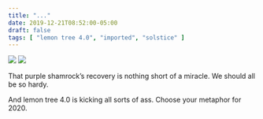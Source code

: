 ```yaml
---
title: "..."
date: 2019-12-21T08:52:00-05:00
draft: false
tags: [ "lemon tree 4.0", "imported", "solstice" ]
---
```

<img src="/2019/img/189792248220_0.jpg" />
<img src="/2019/img/189792248220_1.jpg" />

That purple shamrock’s recovery is nothing short of a miracle. We should all be so hardy.

And lemon tree 4.0 is kicking all sorts of ass. Choose your metaphor for 2020.


